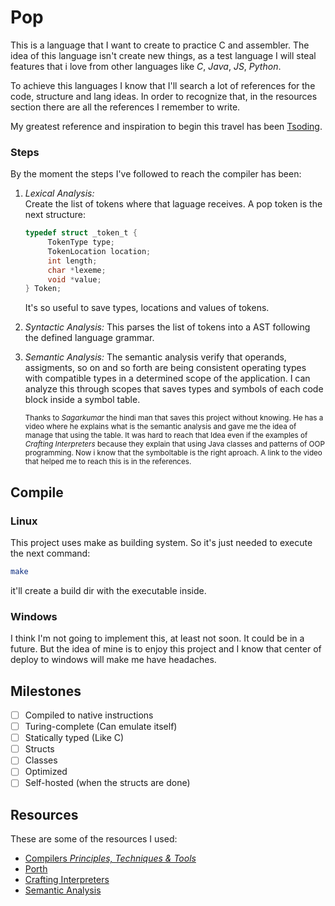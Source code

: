 # Pop

This is a language that I want to create to practice C and assembler.
The idea of this language isn't create new things, as a test language
I will steal features that i love from other languages like _C_, _Java_, _JS_, _Python_.

To achieve this languages I know that I'll search a lot of references for the code, structure and lang ideas. In order to recognize that, in the resources section there are all the references I remember to write.

My greatest reference and inspiration to begin this travel has been [Tsoding](https://www.youtube.com/@TsodingDaily).

### Steps

By the moment the steps I've followed to reach the compiler has been:

1. _Lexical Analysis:_  
    Create the list of tokens where that laguage receives. A pop token is the next structure:

   ```C
   typedef struct _token_t {
        TokenType type;
        TokenLocation location;
        int length;
        char *lexeme;
        void *value;
   } Token;
   ```

   It's so useful to save types, locations and values of tokens.

2. _Syntactic Analysis:_
   This parses the list of tokens into a AST following the defined language grammar.

3. _Semantic Analysis:_
   The semantic analysis verify that operands, assigments, so on and so forth
   are being consistent operating types with compatible types in a determined scope of the application.
   I can analyze this through scopes that saves types and symbols of each code block inside a symbol table.
       
   <small>Thanks to <em>Sagarkumar</em> the hindi man that saves this project
   without knowing. He has a video where he explains what is the semantic
   analysis and gave me the idea of manage that using the table.
   It was hard to reach that Idea even if the examples of <em>Crafting Interpreters</em>
   because they explain that using Java classes and patterns of OOP programming.
   Now i know that the symboltable is the right aproach.
   A link to the video that helped me to reach this is in the references.
   </small>

## Compile

### Linux

This project uses make as building system.
So it's just needed to execute the next command:

```sh
make
```

it'll create a build dir with the executable inside.

### Windows

I think I'm not going to implement this, at least not soon.
It could be in a future. But the idea of mine is to enjoy this project
and I know that center of deploy to windows will make me have headaches.

## Milestones

- [ ] Compiled to native instructions
- [ ] Turing-complete (Can emulate itself)
- [ ] Statically typed (Like C)
- [ ] Structs
- [ ] Classes
- [ ] Optimized
- [ ] Self-hosted (when the structs are done)

## Resources

These are some of the resources I used:

- [Compilers _Principles, Techniques & Tools_](https://en.wikipedia.org/wiki/Compilers:_Principles,_Techniques,_and_Tools)
- [Porth](https://gitlab.com/tsoding/porth)
- [Crafting Interpreters](https://craftinginterpreters.com/)
- [Semantic Analysis](https://www.youtube.com/watch?v=cC8YRnDGMwI&ab_channel=Dr.SagarkumarBadhiye)
